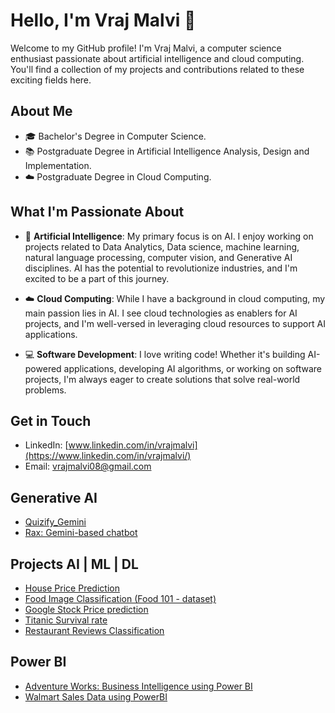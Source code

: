 # Hello, I'm Vraj Malvi 👋

Welcome to my GitHub profile! I'm Vraj Malvi, a computer science enthusiast passionate about artificial intelligence and cloud computing. You'll find a collection of my projects and contributions related to these exciting fields here.

## About Me

- 🎓 Bachelor's Degree in Computer Science.
- 📚 Postgraduate Degree in Artificial Intelligence Analysis, Design and Implementation.
- ☁️ Postgraduate Degree in Cloud Computing.

## What I'm Passionate About

- 🤖 **Artificial Intelligence**: My primary focus is on AI. I enjoy working on projects related to Data Analytics, Data science, machine learning, natural language processing, computer vision, and Generative AI disciplines. AI has the potential to revolutionize industries, and I'm excited to be a part of this journey.

- ☁️ **Cloud Computing**: While I have a background in cloud computing, my main passion lies in AI. I see cloud technologies as enablers for AI projects, and I'm well-versed in leveraging cloud resources to support AI applications.

- 💻 **Software Development**: I love writing code! Whether it's building AI-powered applications, developing AI algorithms, or working on software projects, I'm always eager to create solutions that solve real-world problems.

## Get in Touch

- LinkedIn: [www.linkedin.com/in/vrajmalvi](https://www.linkedin.com/in/vrajmalvi/)
- Email: [vrajmalvi08@gmail.com](mailto:vrajmalvi08@gmail.com)

## Generative AI

- [Quizify_Gemini](https://github.com/VrajMalvi/Quizify_Gemini.git)
- [Rax: Gemini-based chatbot](https://github.com/VrajMalvi/Rax_AI.git)

## Projects AI | ML | DL

- [House Price Prediction](https://github.com/VrajMalvi/House-Price-Prediction.git)
- [Food Image Classification (Food 101 - dataset)](https://github.com/VrajMalvi/Food_vision_101.git)
- [Google Stock Price prediction](https://github.com/VrajMalvi/Google-Stock-price-prediction.git)
- [Titanic Survival rate](https://github.com/VrajMalvi/Titanic-survival-rate.git)
- [Restaurant Reviews Classification](https://github.com/VrajMalvi/Restaurant_Reviews-Classification-.git)

## Power BI
- [Adventure Works: Business Intelligence using Power BI](https://github.com/VrajMalvi/Adventure-Works.git)
- [Walmart Sales Data using PowerBI](https://github.com/VrajMalvi/Walmart-sales-Data.git)
<!---
VrajMalvi/VrajMalvi is a ✨ special ✨ repository because its `README.md` (this file) appears on your GitHub profile.
You can click the Preview link to take a look at your changes.
--->

